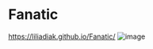 # Fanatic
https://liliadiak.github.io/Fanatic/
![image](https://user-images.githubusercontent.com/96654700/198108827-2c1bb3e8-8765-4f90-af42-24be6d933a4c.png)
